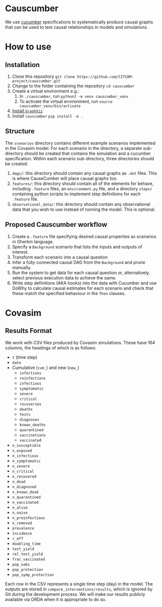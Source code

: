 # Causcumber

We use [cucumber](https://cucumber.io/) specifications to systematically produce causal graphs that can be used to test causal relationships in models and simulations.

# How to use

## Installation

1. Clone this repository `git clone https://github.com/CITCOM-project/causcumber.git`
2. Change to the folder containing the repository `cd causcumber`
3. Create a virtual environment e.g.:
   1. In `./causcumber`, run `python3 -m venv causcumber_venv`
   2. To activate the virtual environment, run `source causcumber_venv/bin/activate`
4. [Install `GraphViz`](https://graphviz.org/)
5. Install `causcumber` `pip install -e .`

## Structure
The `scenarios` directory contains different example scenarios implemented in the Covasim model. For each scenario in the directory, a separate sub-directory should be created that contains the simulation and a cucumber specification. Within each scenario sub-directory, three directories should be created:
1. `dags/`: this directory should contain any causal graphs as `.dot` files. This is where CauseCumber will place causal graphs too.
2. `features/`: this directory should contain all of the elements for behave, including `.feature` files, an `environment.py` file, and a directory `steps/` containing python scripts to implement step definitions for each `.feature` file.
3. `observational_data/`: this directory should contain any observational data that you wish to use instead of running the model. This is optional.

## Proposed Causcumber workflow
1. Create a `.feature` file specifying desired causal properties as scenarios in Gherkin language.
2. Specify a `Background` scenario that lists the inputs and outputs of interest.
3. Transform each scenario into a causal question
4. Infer a fully-connected causal DAG from the `Background` and prune manually.
5. Run the system to get data for each causal question or, alternatively, select previous execution data to achieve the same.
6. Write step definitions (AKA hooks) into the data with Cucumber and use DoWhy to calculate causal estimates for each scenario and check that these match the specified behaviour in the `Then` clauses.

# Covasim
## Results Format
We work with CSV files produced by Covasim simulations. These have 164 columns, the headings of which is as follows:
- `t` (time step)
- `date`
- Cumulative (`cum_`) and new (`new_`)
  - `infections`
  - `reinfections`
  - `infectious`
  - `symptomatic`
  - `severe`
  - `critical`
  - `recoveries`
  - `deaths`
  - `tests`
  - `diagnoses`
  - `known_deaths`
  - `quarantined`
  - `vaccinations`
  - `vaccinated`
- `n_susceptible`
- `n_exposed`
- `n_infectious`
- `n_symptomatic`
- `n_severe`
- `n_critical`
- `n_recovered`
- `n_dead`
- `n_diagnosed`
- `n_known_dead`
- `n_quarantined`
- `n_vaccinated`
- `n_alive`
- `n_naive`
- `n_preinfectious`
- `n_removed`
- `prevalence`
- `incidence`
- `r_eff`
- `doubling_time`
- `test_yield`
- `rel_test_yield`
- `frac_vaccinated`
- `pop_nabs`
- `pop_protection`
- `pop_symp_protection`

Each row in the CSV represents a single time step (day) in the model. The outputs are stored in `compare_interventions/results`, which is ignored by Git during the development process. We will make our results publicly available via ORDA when it is appropriate to do so.
